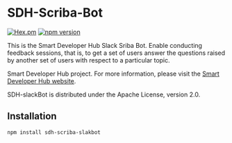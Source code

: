 # SDH-Scriba-Bot

[![Hex.pm](https://img.shields.io/hexpm/l/plug.svg)](http://www.apache.org/licenses/LICENSE-2.0.txt)
[![npm version](https://badge.fury.io/js/sdh-scriba-slakbot.svg)](https://badge.fury.io/js/sdh-scriba-slakbot)

This is the Smart Developer Hub Slack Sriba Bot.
Enable conducting feedback sessions, that is, to get a set of users answer the questions raised by another set of users with respect to a particular topic.

Smart Developer Hub project.
For more information, please visit the [Smart Developer Hub website](http://www.smartdeveloperhub.org/).

SDH-slackBot is distributed under the Apache License, version 2.0.

## Installation

```
npm install sdh-scriba-slakbot
```
